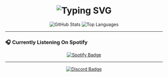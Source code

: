 <!-- Typing Animation -->
<h1 align="center">
  <img src="https://readme-typing-svg.herokuapp.com?font=Fira+Code&size=30&duration=2000&pause=1000&color=9A9AFC&center=true&vCenter=true&width=435&lines=Hi%2C+I'm+Winterr;Welcome+to+my+GitHub!;Enjoy+your+stay+💻" alt="Typing SVG" />
</h1>

<!-- GitHub Stats (Inline) -->
<p align="center">
  <img src="https://github-readme-stats.vercel.app/api?username=Winterr4077&show_icons=true&theme=tokyonight" alt="GitHub Stats" />
  <img src="https://github-readme-stats.vercel.app/api/top-langs/?username=Winterr4077&layout=compact&theme=tokyonight" alt="Top Languages" />
</p>

---

### 🎧 Currently Listening On Spotify

<p align="center">
  <a href="https://open.spotify.com/user/31tw5u6spmypdmh2t3pevtx4qiwa" target="_blank">
    <img src="https://img.shields.io/badge/Spotify-Now%20Playing-1DB954?style=for-the-badge&logo=spotify&logoColor=white" alt="Spotify Badge"/>
  </a>
</p>

---

<!-- Discord Button -->
<p align="center">
  <a href="https://discord.com/users/922820920882626571" target="_blank">
    <img src="https://img.shields.io/badge/Discord-Winterr4077%230000-5865F2?style=for-the-badge&logo=discord&logoColor=white" alt="Discord Badge" />
  </a>
</p>
